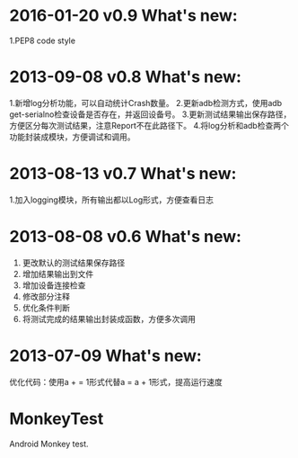 2016-01-20 v0.9 What's new:
==============================
1.PEP8 code style

2013-09-08 v0.8 What's new:
==============================
1.新增log分析功能，可以自动统计Crash数量。
2.更新adb检测方式，使用adb get-serialno检查设备是否存在，并返回设备号。
3.更新测试结果输出保存路径，方便区分每次测试结果，注意Report不在此路径下。
4.将log分析和adb检查两个功能封装成模块，方便调试和调用。

2013-08-13 v0.7 What's new:
==============================
1.加入logging模块，所有输出都以Log形式，方便查看日志


2013-08-08 v0.6 What's new:
==============================
1. 更改默认的测试结果保存路径
2. 增加结果输出到文件
3. 增加设备连接检查
4. 修改部分注释
5. 优化条件判断
6. 将测试完成的结果输出封装成函数，方便多次调用

2013-07-09 What's new:
==============================
优化代码：使用a + = 1形式代替a = a + 1形式，提高运行速度

MonkeyTest
==========
Android Monkey test.